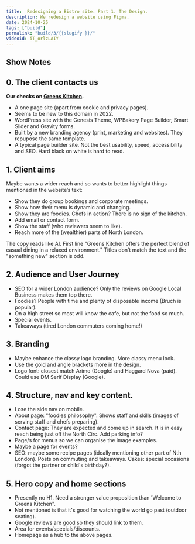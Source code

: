 ```yaml
---
title:  Redesigning a Bistro site. Part 1. The Design.
description: We redesign a website using Figma.
date: 2024-10-25
tags: ["build"]
permalink: "build/3/{{slugify }}/"
videoid: iT_orlzLAIY
---
```


## Show Notes

## 0. The client contacts us
**Our checks on [Greens Kitchen](https://greenskitchen.uk/).**
- A one page site (apart from cookie and privacy pages). 
- Seems to be new to this domain in 2022.
- WordPress site with the Genesis Theme, WPBakery Page Builder, Smart Slider and Gravity forms.
- Built by a new branding agency (print, marketing and websites). They repupose the same template. 
- A typical page builder site. Not the best usability, speed, accessibility and SEO. Hard black on white is hard to read.

## 1. Client aims

Maybe wants a wider reach and so wants to better highlight things mentioned in the website’s text:

- Show they do group bookings and corporate meetings.
- Show how their menu is dynamic and changing.
- Show they are foodies. Chefs in action? There is no sign of the kitchen.
- Add email or contact form.
- Show the staff (who reviewers seem to like).
- Reach more of the (wealthier) parts of North London.

The copy reads like AI. First line "Greens Kitchen offers the perfect blend of casual dining in a relaxed environment."  Titles don’t match the text and the "something new" section is odd.

## 2. Audience and User Journey

- SEO for a wider London audience? Only the reviews on Google Local Business makes them top there.
- Foodies? People with time and plenty of disposable income (Bruch is popular).
- On a high street so most will know the cafe, but not the food so much.
- Special events.
- Takeaways (tired London commuters coming home!) 

## 3. Branding 

- Maybe enhance the classy logo branding. More classy menu look.
- Use the gold and angle brackets more in the design.
- Logo font: closest match Arimo (Google) and Haggard Nova (paid). Could use DM Serif Display (Google).

## 4. Structure, nav and key content.

- Lose the side nav on mobile.
- About page:  "foodies philosophy".  Shows staff and skills (images of serving staff and chefs preparing).
- Contact page: They are expected and come up in search. It is in easy reach being just off the North Circ. Add parking info?
- Page/s for menus so we can organise the image examples.
- Maybe a page for events?
- SEO: maybe some recipe pages (ideally mentioning other part of Nth London). Posts on commuting and takeaways. Cakes: special occasions (forgot the partner or child's birthday?).

## 5. Hero copy and home sections

- Presently no H1. Need a stronger value proposition than 'Welcome to Greens Kitchen".
- Not mentioned is that it's good for watching the world go past (outdoor seating).
- Google reviews are good so they should link to them.
- Area for events/specials/discounts.
- Homepage as a hub to the above pages.
